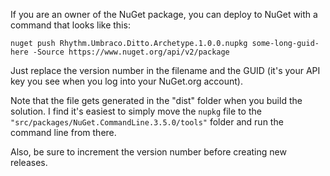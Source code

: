 If you are an owner of the NuGet package, you can deploy to NuGet with a command that looks like this:

```text
nuget push Rhythm.Umbraco.Ditto.Archetype.1.0.0.nupkg some-long-guid-here -Source https://www.nuget.org/api/v2/package
```

Just replace the version number in the filename and the GUID (it's your API key you see when you log into your NuGet.org account).

Note that the file gets generated in the "dist" folder when you build the solution.
I find it's easiest to simply move the `nupkg` file to the `"src/packages/NuGet.CommandLine.3.5.0/tools"` folder and run the command line from there.

Also, be sure to increment the version number before creating new releases.
